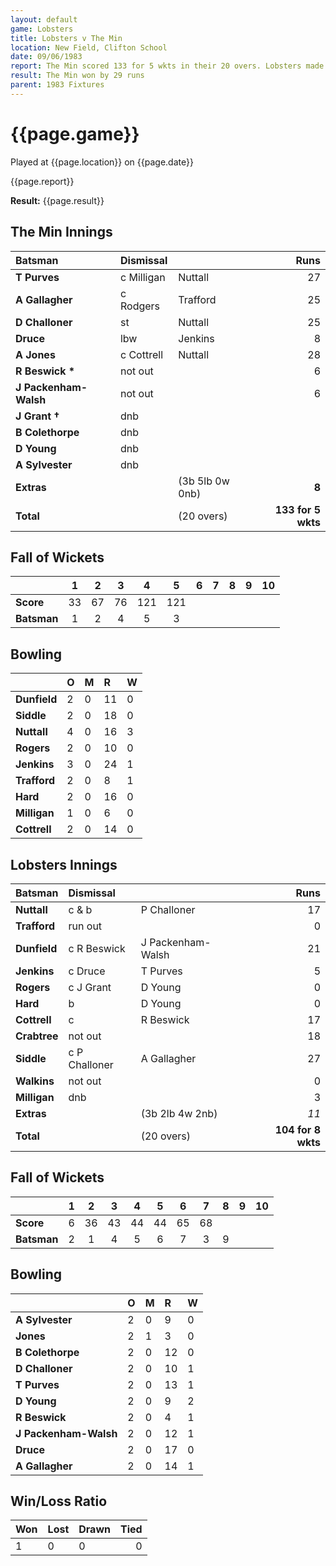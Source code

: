 ```yaml
---
layout: default
game: Lobsters
title: Lobsters v The Min
location: New Field, Clifton School
date: 09/06/1983
report: The Min scored 133 for 5 wkts in their 20 overs. Lobsters made 104 for 8 wkts in reply.
result: The Min won by 29 runs
parent: 1983 Fixtures
---
```


# {{page.game}}

Played at {{page.location}} on {{page.date}}

{{page.report}}

**Result:** {{page.result}}

## The Min Innings

| Batsman | Dismissal |  | Runs |
|:---|:---|---|---:|
| **T Purves** | c Milligan | Nuttall | 27 |
| **A Gallagher** | c Rodgers | Trafford | 25 |
| **D Challoner** | st | Nuttall | 25 |
| **Druce** | lbw | Jenkins | 8 |
| **A Jones** | c Cottrell | Nuttall | 28 |
| **R Beswick &#42;** | not out |  | 6 |
| **J Packenham-Walsh** | not out |  | 6 |
| **J Grant &#8224;** | dnb | | |
| **B Colethorpe** | dnb | | |
| **D Young** | dnb | | |
| **A Sylvester** | dnb | | |
| **Extras** | | (3b 5lb 0w 0nb) | **8** |
| **Total** | | (20 overs) | **133 for 5 wkts** |

## Fall of Wickets

| | 1 | 2 | 3 | 4 | 5 | 6 | 7 | 8 | 9 | 10 |
|---|:---:|:---:|:---:|:---:|:---:|:---:|:---:|:---:|:---:|:---:|
| **Score** | 33 | 67 | 76 | 121 | 121 | | | | | |
| **Batsman** | 1 | 2 | 4 | 5 | 3 | | | | | |

## Bowling

| | O | M | R | W |
|---|:---|:---|:---|:---|
| **Dunfield** | 2 | 0 | 11 | 0 |
| **Siddle** | 2 | 0 | 18 | 0 |
| **Nuttall** | 4 | 0 | 16 | 3 |
| **Rogers** | 2 | 0 | 10 | 0 |
| **Jenkins** | 3 | 0 | 24 | 1 |
| **Trafford** | 2 | 0 | 8 | 1 |
| **Hard** | 2 | 0 | 16 | 0 |
| **Milligan** | 1 | 0 | 6 | 0 |
| **Cottrell** | 2 | 0 | 14| 0 |

## Lobsters Innings

| Batsman | Dismissal |  | Runs |
|:---|:---|---|---:|
| **Nuttall** | c & b | P Challoner | 17 |
| **Trafford** | run out |  | 0 |
| **Dunfield** | c R Beswick | J Packenham-Walsh | 21 |
| **Jenkins** | c Druce | T Purves | 5 |
| **Rogers** | c J Grant | D Young | 0 |
| **Hard** | b | D Young | 0 |
| **Cottrell** | c | R Beswick | 17 |
| **Crabtree** | not out | | 18 |
| **Siddle** | c P Challoner | A Gallagher | 27 |
| **Walkins** | not out | | 0 |
| **Milligan** | dnb |  | 3 |
| **Extras** | | (3b 2lb 4w 2nb) | *11* |
| **Total** | | (20 overs) | **104 for 8 wkts** |

## Fall of Wickets

| | 1 | 2 | 3 | 4 | 5 | 6 | 7 | 8 | 9 | 10 |
|---|:---:|:---:|:---:|:---:|:---:|:---:|:---:|:---:|:---:|:---:|
| **Score** | 6 | 36 | 43 | 44 | 44 | 65 | 68 | | | |
| **Batsman** | 2 | 1 | 4 | 5 | 6 | 7 | 3 | 9 | | |

## Bowling

| | O | M | R | W |
|---|:---|:---|:---|:---|
| **A Sylvester** | 2 | 0 | 9 | 0 |
| **Jones** | 2 | 1 | 3 | 0 |
| **B Colethorpe** | 2 | 0 | 12 | 0 |
| **D Challoner** | 2 | 0 | 10 | 1 |
| **T Purves** | 2 | 0 | 13 | 1 |
| **D Young** | 2 | 0 | 9 | 2 |
| **R Beswick** | 2 | 0 | 4 | 1 |
| **J Packenham-Walsh** | 2 | 0 | 12 | 1 |
| **Druce** | 2 | 0 | 17 | 0 |
| **A Gallagher** | 2 | 0 | 14 | 1 |

## Win/Loss Ratio

| Won | Lost | Drawn | Tied |
|:---|:---|:---|---:|
| 1 | 0 | 0 | 0 |